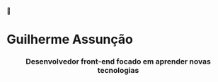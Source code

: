 🤖<h1>Guilherme Assunção</h1>
<h3 align="center">Desenvolvedor front-end focado em aprender novas tecnologias</h3>
